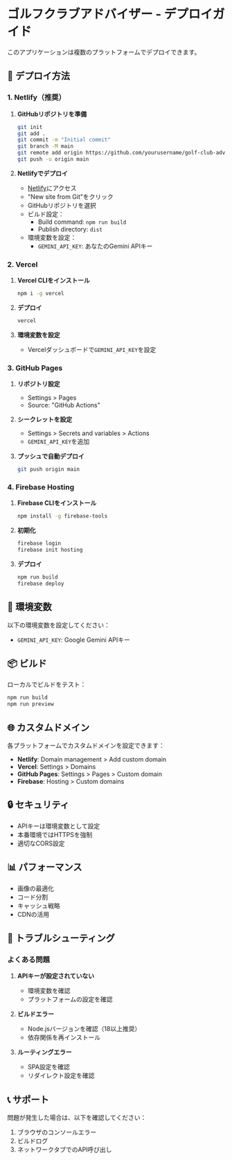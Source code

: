 # ゴルフクラブアドバイザー - デプロイガイド

このアプリケーションは複数のプラットフォームでデプロイできます。

## 🚀 デプロイ方法

### 1. Netlify（推奨）

1. **GitHubリポジトリを準備**
   ```bash
   git init
   git add .
   git commit -m "Initial commit"
   git branch -M main
   git remote add origin https://github.com/yourusername/golf-club-advisor.git
   git push -u origin main
   ```

2. **Netlifyでデプロイ**
   - [Netlify](https://netlify.com)にアクセス
   - "New site from Git"をクリック
   - GitHubリポジトリを選択
   - ビルド設定：
     - Build command: `npm run build`
     - Publish directory: `dist`
   - 環境変数を設定：
     - `GEMINI_API_KEY`: あなたのGemini APIキー

### 2. Vercel

1. **Vercel CLIをインストール**
   ```bash
   npm i -g vercel
   ```

2. **デプロイ**
   ```bash
   vercel
   ```

3. **環境変数を設定**
   - Vercelダッシュボードで`GEMINI_API_KEY`を設定

### 3. GitHub Pages

1. **リポジトリ設定**
   - Settings > Pages
   - Source: "GitHub Actions"

2. **シークレットを設定**
   - Settings > Secrets and variables > Actions
   - `GEMINI_API_KEY`を追加

3. **プッシュで自動デプロイ**
   ```bash
   git push origin main
   ```

### 4. Firebase Hosting

1. **Firebase CLIをインストール**
   ```bash
   npm install -g firebase-tools
   ```

2. **初期化**
   ```bash
   firebase login
   firebase init hosting
   ```

3. **デプロイ**
   ```bash
   npm run build
   firebase deploy
   ```

## 🔧 環境変数

以下の環境変数を設定してください：

- `GEMINI_API_KEY`: Google Gemini APIキー

## 📦 ビルド

ローカルでビルドをテスト：

```bash
npm run build
npm run preview
```

## 🌐 カスタムドメイン

各プラットフォームでカスタムドメインを設定できます：

- **Netlify**: Domain management > Add custom domain
- **Vercel**: Settings > Domains
- **GitHub Pages**: Settings > Pages > Custom domain
- **Firebase**: Hosting > Custom domains

## 🔒 セキュリティ

- APIキーは環境変数として設定
- 本番環境ではHTTPSを強制
- 適切なCORS設定

## 📊 パフォーマンス

- 画像の最適化
- コード分割
- キャッシュ戦略
- CDNの活用

## 🐛 トラブルシューティング

### よくある問題

1. **APIキーが設定されていない**
   - 環境変数を確認
   - プラットフォームの設定を確認

2. **ビルドエラー**
   - Node.jsバージョンを確認（18以上推奨）
   - 依存関係を再インストール

3. **ルーティングエラー**
   - SPA設定を確認
   - リダイレクト設定を確認

## 📞 サポート

問題が発生した場合は、以下を確認してください：

1. ブラウザのコンソールエラー
2. ビルドログ
3. ネットワークタブでのAPI呼び出し 